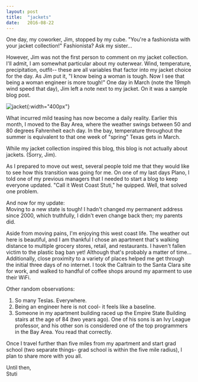 ```yaml
---
layout: post
title:  "jackets"
date:   2016-08-22 
---
```

One day, my coworker, Jim, stopped by my cube. "You're a fashionista with your jacket collection!" Fashionista? Ask my sister...

However, Jim was not the first person to comment on my jacket collection. I'll admit, I am somewhat particular about my outerwear. Wind, temperature, precipitation, outfit-- these are all variables that factor into my jacket choice for the day. As Jim  put it, "I know being a woman is tough. Now I see that being a woman engineer is more tough!" One day in March (note the 19mph wind speed that day), Jim left a note next to my jacket. On it was a sample blog post. 

![jacket](https://github.com/stutighiya/stutighiya.github.io/blob/master/assets/first_jacket.jpg){:width="400px"}

What incurred mild teasing has now become a daily reality. Earlier this month, I moved to the Bay Area, where the weather swings between 50 and 80 degrees Fahrenheit each day. In the bay, temperature throughout the summer is equivalent to that one week of "spring" Texas gets in March.

While my jacket collection inspired this blog, this blog is not actually about jackets. (Sorry, Jim). 

As I prepared to move out west, several people told me that they would like to see how this transition was going for me. On one of my last days Plano, I told one of my previous managers that I needed to start a blog to keep everyone updated. "Call it West Coast Stuti," he quipped. Well, that solved one problem.

And now for my update:  
Moving to a new state is tough! I hadn't changed my permanent address since 2000, which truthfully, I didn't even change back then; my parents did. 

Aside from moving pains, I'm enjoying this west coast life. The weather out here is beautiful, and I am thankful I chose an apartment that's walking distance to multiple grocery stores, retail, and restaurants. I haven't fallen victim to the plastic bag ban yet! Although that's probably a matter of time... Additionally, close proximity to a variety of places helped me get through the initial three days of no internet. I took the Caltrain to the Santa Clara site for work, and walked to handful of coffee shops around my aparment to use their WiFi. 

Other random observations:  
1. So many Teslas. Everywhere.  
2. Being an engineer here is not cool- it feels like a baseline.  
3. Someone in my apartment building raced up the Empire State Building stairs at the age of 84 (two years ago). One of his sons is an Ivy League professor, and his other son is considered one of the top programmers in the Bay Area. You read that correctly.  

Once I travel further than five miles from my apartment and start grad school (two separate things- grad school is within the five mile radius), I plan to share more with you all.

Until then,  
Stuti

